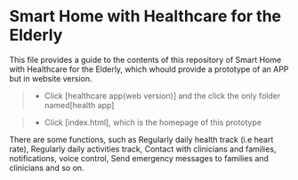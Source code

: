 # Smart Home with Healthcare for the Elderly

This file provides a guide to the contents of this repository of Smart Home with Healthcare for the Elderly, which whould provide a prototype of an APP but in website version.

>* Click [healthcare app(web version)] and the click the only folder named[health app]

>* Click [index.html], which is the homepage of this prototype

There are some functions, such as Regularly daily health track (i.e heart rate), Regularly daily activities track, Contact with clinicians and families, notifications, voice control, Send emergency messages to families and clinicians and so on.
